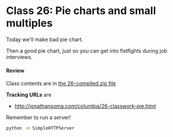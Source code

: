 # Class 26: Pie charts and small multiples

Today we'll make bad pie chart.

Then a good pie chart, just so you can get into fistfights during job interviews.

#### Review

Class contents are in [the 26-compiled.zip file](https://github.com/jsoma/storytelling-2015/raw/master/class-26-27/26-compiled.zip)

**Tracking URLs** are

* http://jonathansoma.com/columbia/26-classwork-pie.html

Remember to run a server!

````bash
python -m SimpleHTTPServer
````